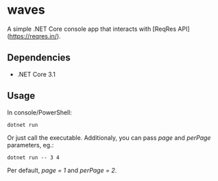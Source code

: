 # waves
A simple .NET Core console app that interacts with [ReqRes API] (https://reqres.in/).

## Dependencies
* .NET Core 3.1

## Usage
In console/PowerShell: 
```
dotnet run
```
Or just call the executable. Additionaly, you can pass *page* and *perPage* parameters, eg.:
```
dotnet run -- 3 4
```
Per default, *page = 1* and *perPage = 2*.
